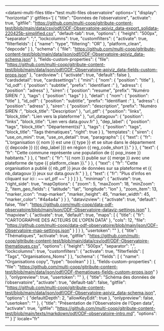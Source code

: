 <div>

  <hr>

  <!-- DATAMI - contribute with GIT ...but without minding it-->
  <!-- An open source widget coded with 🤍  by the tech cooperative multi : https://multi.coop -->

  <!-- DATAMI WIDGET'S HTML BLOCK-->
  <datami-multi-files
    title="test multi-files observatoire"
    options='{
      "display": "horizontal"
    }'
    gitfiles='[
    {
      "title": "Données de l&lsquo;observatoire",
      "activate": true,
      "gitfile": "https://github.com/multi-coop/gitribute-content-test/blob/main/data/csv/odf/ODF-Observatoire-apiviz_data-export_solidata-220425b-simplified.csv",
      "default-tab": true,
      "options": {
        "height": "500px",
        "separator": ";",
        "lockcolumns": true,
        "customfilters": {
          "activate": true,
          "filterfields": [
            {
              "name": "type",
              "filtering": "OR"
            },
            "platform_clean",
            "depcode"
          ]
        },
        "schema": {
          "file": "https://github.com/multi-coop/gitribute-content-test/blob/main/data/json/odf/ODF-Observatoire-apiviz_data-schema.json"
        },
        "fields-custom-properties": {
          "file": "https://github.com/multi-coop/gitribute-content-test/blob/main/data/json/odf/ODF-Observatoire-apiviz_data-fields-custom-props.json"
        },
        "cardsview": {
          "activate": true,
          "default": false
        },
        "cardsdetail": true,
        "cardssettings": {
          "mini": {
            "nom": {
              "position": "title"
            },
            "id_odf": {
              "position": "subtitle",
              "prefix": "Identifiant :"
            },
            "adress": {
              "position": "adress"
            },
            "siren": {
              "position": "resume",
              "prefix": "Numéro SIREN :"
            },
            "tags": {
              "position": "tags"
            }
          },
          "detail": {
            "nom": {
              "position": "title"
            },
            "id_odf": {
              "position": "subtitle",
              "prefix": "Identifiant :"
            },
            "adress": {
              "position": "adress"
            },
            "siren": {
              "position": "description",
              "prefix": "Numéro SIREN :",
              "block_title": "Description"
            },
            "url_ptf": {
              "position": "links",
              "block_title": "Lien vers la plateforme"
            },
            "url_datagouv": {
              "position": "links",
              "block_title": "Lien vers data.gouv.fr"
            },
            "dep_label": {
              "position": "tags",
              "block_title": "Département(s)"
            },
            "tags": {
              "position": "tags",
              "block_title": "Tags thématiques",
              "right": true
            }
          },
          "templates": {
            "siren": {
              "use_on_mini": true,
              "use_on_detail": true,
              "paragraphs": [
                {
                  "text": {
                    "fr": "L‘organisation {{ nom }} est une {{ type }} et se situe dans le département {{ depcode }} ({{ dep_label }}) en région {{ reg_code_short }}."
                  }
                },
                {
                  "text": {
                    "fr": "Cette commune représente une population de {{ pop_insee }} habitants."
                  }
                },
                {
                  "text": {
                    "fr": "{{ nom }} publie sur {{ merge }} avec une plateforme de type {{ platform_clean }}."
                  }
                },
                {
                  "text": {
                    "fr": "Cette organisation a publié {{ nb_ptf }} jeux de données sur sa plateforme et {{ nb_datagouv }} jeux sur data.gouv.fr."
                  }
                },
                {
                  "text": {
                    "fr": "Plus d‘infos en cliquant sur ici : ~~ url_ptf ~~"
                  }
                }
              ]
            }
          },
          "minimap": {
            "activate": true,
            "right_side": true,
            "mapOptions": {
              "zoom": 5,
              "maxZoom": 18,
              "minZoom": 2,
              "item_geo_fields": {
                "latitude": "lat",
                "longitude": "lon"
              },
              "zoom_item": 13,
              "marker_icon": "map-marker",
              "marker_height": 45,
              "marker_width": 45,
              "marker_color": "#4a4a4a"
            }
          }
        },
        "datavizview": {
          "activate": true,
          "default": false,
          "file": "https://github.com/multi-coop/data-odf-observatoire/blob/main/json/ODF-Observatoire-dataviz-settings.json"
        },
        "mapview": {
          "activate": true,
          "default": true,
          "maps": [
            {
              "title": {
                "fr": "CARTOGRAPHIE DES ACTEURS DE L‘OPEN DATA"
              },
              "cols": 12,
              "file": "https://github.com/multi-coop/data-odf-observatoire/blob/main/json/ODF-Observatoire-map-settings.json"
            }
          ]
        }
      },
      "usertoken": ""
    },
    {
      "title": "Thématiques",
      "activate": true,
      "gitfile": "https://github.com/multi-coop/gitribute-content-test/blob/main/data/csv/odf/ODF-Observatoire-thematiques.csv",
      "options": {
        "height": "500px",
        "separator": ",",
        "lockcolumns": true,
        "customfilters": {
          "activate": true,
          "filterfields": [
            "Tags",
            "Organisations_Noms"
          ]
        },
        "schema": {
          "fields": [
            {
              "name": "Organisations copy",
              "type": "boolean"
            }
          ]
        },
        "fields-custom-properties": {
          "file": "https://github.com/multi-coop/gitribute-content-test/blob/main/data/json/odf/ODF-thematiques-fields-custom-props.json"
        }
      },
      "onlypreview": true,
      "usertoken": ""
    },
    {
      "title": "Schéma des données de l&lsquo;observatoire",
      "activate": true,
      "default-tab": false,
      "gitfile": "https://github.com/multi-coop/gitribute-content-test/blob/main/data/json/odf/ODF-Observatoire-apiviz_data-schema.json",
      "options": {
        "defaultDepth": 2,
        "allowKeyEdit": true
      },
      "onlypreview": false,
      "usertoken": ""
    },
    {
      "title": "Présentation de l&lsquo;Observatoire de l&lsquo;Open data",
      "activate": true,
      "gitfile": "https://github.com/multi-coop/gitribute-content-test/blob/main/texts/markdown/odf/ODF-observatoire-intro.md",
      "options": ""
    }
    ]'
    locale="fr"
  ></datami-multi-files>

  <!-- DATAMI WIDGET'S APP.JS SCRIPT -->
  <script src="https://datami-widget.multi.coop/js/app.js" type="text/javascript" defer></script>

  <hr>

</div>
